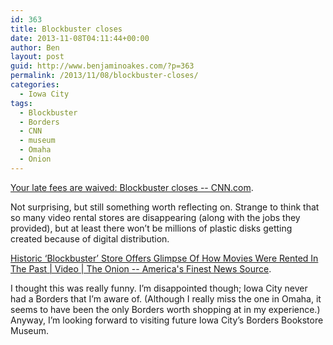 ```yaml
---
id: 363
title: Blockbuster closes
date: 2013-11-08T04:11:44+00:00
author: Ben
layout: post
guid: http://www.benjaminoakes.com/?p=363
permalink: /2013/11/08/blockbuster-closes/
categories:
  - Iowa City
tags:
  - Blockbuster
  - Borders
  - CNN
  - museum
  - Omaha
  - Onion
---
```

[Your late fees are waived: Blockbuster closes -- CNN.com](http://www.cnn.com/2013/11/06/tech/gaming-gadgets/blockbuster-video-stores-impact/).

Not surprising, but still something worth reflecting on. Strange to think that so many video rental stores are disappearing (along with the jobs they provided), but at least there won&#8217;t be millions of plastic disks getting created because of digital distribution.

[Historic ‘Blockbuster’ Store Offers Glimpse Of How Movies Were Rented In The Past | Video | The Onion -- America's Finest News Source](http://www.theonion.com/video/historic-blockbuster-store-offers-glimpse-of-how-m,14233/).

I thought this was really funny. I&#8217;m disappointed though; Iowa City never had a Borders that I&#8217;m aware of. (Although I really miss the one in Omaha, it seems to have been the only Borders worth shopping at in my experience.) Anyway, I&#8217;m looking forward to visiting future Iowa City&#8217;s Borders Bookstore Museum.